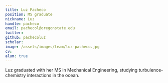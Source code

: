 ```yaml
---
title: Luz Pacheco
position: MS graduate
nickname: Luz
handle: pacheco
email: pachecol@oregonstate.edu
twitter:
github: pachecoluz
scholar:
image: /assets/images/team/luz-pacheco.jpg
cv:
alum: true
---
```

Luz graduated with her MS in Mechanical Engineering, studying turbulence-chemistry interactions in the ocean.


[Quarter 6, Linh Trung Ward, Thu Duc District, Ho Chi Minh City]: http://oregonstate.edu/
[Room A108, Block A, University of Information Technology, VNU-HCM]: http://mime.oregonstate.edu
